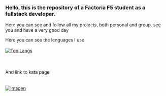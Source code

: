 ### Hello, this is the repository of a Factoria F5 student as a fullstack developer.
Here you can see and follow all my projects, both personal and group. see you and have a very good day


   Here you can see the lenguages I use<br><br>
    [![Top Langs](https://github-readme-stats.vercel.app/api/top-langs/?username=Perezdh13&layout=compact)](https://github.com/Perezdh13/github-readme-stats)  
    <br><br>    
    And link to kata page<br><br><br>
    [![imagen](https://www.codewars.com/users/Perezdh13/badges/large)](https://https://www.codewars.com/users/Perezdh13)
